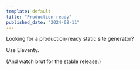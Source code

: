 ```yaml
---
template: default
title: "Production-ready"
published_date: "2024-08-11"
---
```


Looking for a production-ready static site generator?

Use Eleventy.

(And watch brut for the stable release.)
